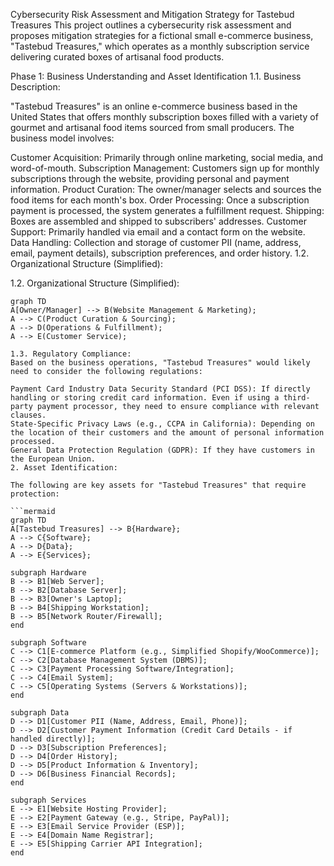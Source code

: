 Cybersecurity Risk Assessment and Mitigation Strategy for Tastebud Treasures
This project outlines a cybersecurity risk assessment and proposes mitigation strategies for a fictional small e-commerce business, "Tastebud Treasures," which operates as a monthly subscription service delivering curated boxes of artisanal food products.

Phase 1: Business Understanding and Asset Identification
1.1. Business Description:

"Tastebud Treasures" is an online e-commerce business based in the United States that offers monthly subscription boxes filled with a variety of gourmet and artisanal food items sourced from small producers. The business model involves:

Customer Acquisition: Primarily through online marketing, social media, and word-of-mouth.
Subscription Management: Customers sign up for monthly subscriptions through the website, providing personal and payment information.
Product Curation: The owner/manager selects and sources the food items for each month's box.
Order Processing: Once a subscription payment is processed, the system generates a fulfillment request.
Shipping: Boxes are assembled and shipped to subscribers' addresses.
Customer Support: Primarily handled via email and a contact form on the website.
Data Handling: Collection and storage of customer PII (name, address, email, payment details), subscription preferences, and order history.
1.2. Organizational Structure (Simplified):

1.2. Organizational Structure (Simplified):

```mermaid
graph TD
A[Owner/Manager] --> B(Website Management & Marketing);
A --> C(Product Curation & Sourcing);
A --> D(Operations & Fulfillment);
A --> E(Customer Service);

1.3. Regulatory Compliance: 
Based on the business operations, "Tastebud Treasures" would likely need to consider the following regulations:

Payment Card Industry Data Security Standard (PCI DSS): If directly handling or storing credit card information. Even if using a third-party payment processor, they need to ensure compliance with relevant clauses.
State-Specific Privacy Laws (e.g., CCPA in California): Depending on the location of their customers and the amount of personal information processed.
General Data Protection Regulation (GDPR): If they have customers in the European Union.
2. Asset Identification:

The following are key assets for "Tastebud Treasures" that require protection:

```mermaid
graph TD
A[Tastebud Treasures] --> B{Hardware};
A --> C{Software};
A --> D{Data};
A --> E{Services};

subgraph Hardware
B --> B1[Web Server];
B --> B2[Database Server];
B --> B3[Owner's Laptop];
B --> B4[Shipping Workstation];
B --> B5[Network Router/Firewall];
end

subgraph Software
C --> C1[E-commerce Platform (e.g., Simplified Shopify/WooCommerce)];
C --> C2[Database Management System (DBMS)];
C --> C3[Payment Processing Software/Integration];
C --> C4[Email System];
C --> C5[Operating Systems (Servers & Workstations)];
end

subgraph Data
D --> D1[Customer PII (Name, Address, Email, Phone)];
D --> D2[Customer Payment Information (Credit Card Details - if handled directly)];
D --> D3[Subscription Preferences];
D --> D4[Order History];
D --> D5[Product Information & Inventory];
D --> D6[Business Financial Records];
end

subgraph Services
E --> E1[Website Hosting Provider];
E --> E2[Payment Gateway (e.g., Stripe, PayPal)];
E --> E3[Email Service Provider (ESP)];
E --> E4[Domain Name Registrar];
E --> E5[Shipping Carrier API Integration];
end